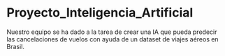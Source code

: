 # Proyecto_Inteligencia_Artificial
Nuestro equipo se ha dado a la tarea de crear una IA que pueda predecir las cancelaciones de vuelos con ayuda de un dataset de viajes aéreos en Brasil.
